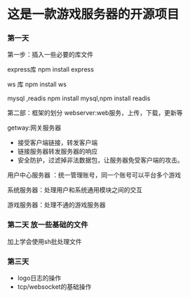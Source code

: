 # 这是一款游戏服务器的开源项目

### 第一天
第一步：插入一些必要的库文件

express库 npm install express

ws 库 npm install ws

mysql ,readis npm install mysql,npm install readis

第二部：框架的划分
webserver:web服务，上传，下载，更新等

getway:网关服务器

* 接受客户端链接，转发客户端
* 链接服务器转发服务器的响应
* 安全防护，过滤掉非法数据包，让服务器免受客户端的攻击。

用户中心服务器 ：统一管理账号，同一个账号可以平台多个游戏

系统服务器：处理用户和系统通用模块之间的交互

游戏服务器：处理不通的游戏服务器

### 第二天 放一些基础的文件

加上学会使用sh批处理文件

### 第三天
* logo日志的操作
* tcp/websocket的基础操作
